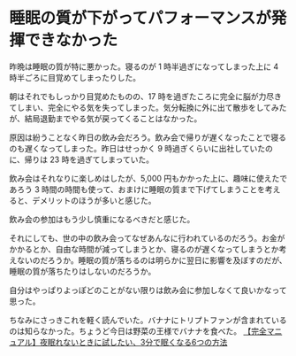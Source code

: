# 睡眠の質が下がってパフォーマンスが発揮できなかった
昨晩は睡眠の質が特に悪かった。寝るのが 1 時半過ぎになってしまった上に 4 時半ごろに目覚めてしまったりした。

朝はそれでもしっかり目覚めたものの、17 時を過ぎたころに完全に脳が力尽きてしまい、完全にやる気を失ってしまった。気分転換に外に出て散歩をしてみたが、結局退勤までやる気が戻ってくることはなかった。

原因は紛うことなく昨日の飲み会だろう。飲み会で帰りが遅くなったことで寝るのも遅くなってしまった。昨日はせっかく 9 時過ぎくらいに出社していたのに、帰りは 23 時を過ぎてしまっていた。

飲み会はそれなりに楽しめはしたが、5,000 円もかかった上に、趣味に使えたであろう 3 時間の時間も使って、おまけに睡眠の質まで下げてしまうことを考えると、デメリットのほうが多いと感じた。

飲み会の参加はもう少し慎重になるべきだと感じた。

それにしても、世の中の飲み会ってなぜあんなに行われているのだろう。お金がかかるとか、自由な時間が減ってしまうとか、寝るのが遅くなってしまうとか考えないのだろうか。睡眠の質が落ちるのは明らかに翌日に影響を及ぼすのだが、睡眠の質が落ちたりはしないのだろうか。

自分はやっぱりよっぽどのことがない限りは飲み会に参加しなくて良いかなって思った。

ちなみにさっきこれを軽く読んでいた。バナナにトリプトファンが含まれているのは知らなかった。ちょうど今日は野菜の王様でバナナを食べた。
[【完全マニュアル】夜眠れないときに試したい、3分で眠くなる6つの方法](https://www.sleepstyles.jp/about/archive/2608.html)
